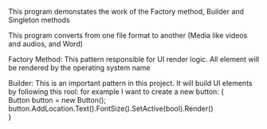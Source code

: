 ﻿This program demonstates the work of the
Factory method, Builder and Singleton methods

This program converts from one file format to another
(Media like videos and audios, and Word)

Factory Method:
This pattern responsible for UI render logic.
All element will be rendered by the operating system name

Builder:
This is an important pattern in this project. It will build UI elements by following this rool:
for example I want to create a new button: 
{	
Button button = new Button();
button.AddLocation.Text().FontSize().SetActive(bool).Render()	
}